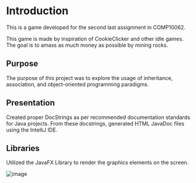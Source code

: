 # Introduction
This is a game developed for the second last assignment in COMP10062.

This game is made by inspiration of CookieClicker and other idle games. The goal is to amass as much money as possible by mining rocks.

## Purpose

The purpose of this project was to explore the usage of inheritance, association, and object-oriented programming paradigms.

## Presentation

Created proper DocStrings as per recommended documentation standards for Java projects. From these docstrings, generated HTML JavaDoc files using the IntelliJ IDE.

## Libraries

Utilized the JavaFX Library to render the graphics elements on the screen.


![image](https://github.com/greatcoltini/MiningExpeditionProject/assets/18517181/0022ba2a-84ec-46f3-a899-bec4efdc1d51)
